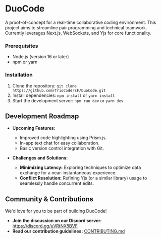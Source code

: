 # DuoCode
 A proof-of-concept for a real-time collaborative coding environment. This project aims to streamline pair programming and technical teamwork. Currently leverages Next.js, WebSockets, and Yjs for core functionality.

### Prerequisites

* Node.js (version 16 or later)
* npm or yarn

### Installation

1. Clone the repository: `git clone https://github.com/TrioCodersF/DuoCode.git`
2. Install dependencies: `npm install` or `yarn install` 
3. Start the development server: `npm run dev` or `yarn dev`

## Development Roadmap

* **Upcoming Features:**
    * Improved code highlighting using Prism.js.
    * In-app text chat for easy collaboration.
    * Basic version control integration with Git.

* **Challenges and Solutions:**
    * **Minimizing Latency:** Exploring techniques to optimize data exchange for a near-instantaneous experience.
    * **Conflict Resolution:**  Refining Yjs (or a similar library) usage to seamlessly handle concurrent edits.

## Community & Contributions

We'd love for you to be part of building DuoCode! 

* **Join the discussion on our Discord server:** https://discord.gg/uVRtNX5BVF
* **Read our contribution guidelines:** [CONTRIBUTING.md](./CONTRIBUTING.md)
